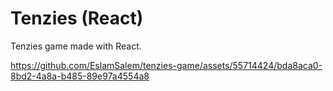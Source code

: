 # Tenzies (React)

Tenzies game made with React.



https://github.com/EslamSalem/tenzies-game/assets/55714424/bda8aca0-8bd2-4a8a-b485-89e97a4554a8

